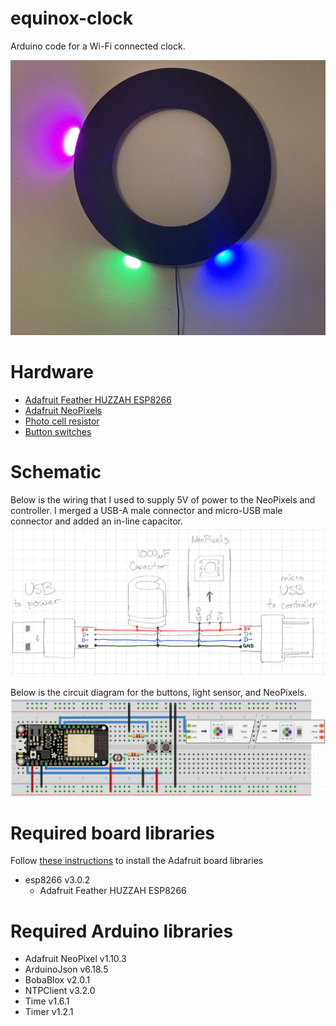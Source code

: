 # equinox-clock
Arduino code for a Wi-Fi connected clock.

![Main](https://github.com/ajschwieterman/equinox-clock/blob/master/main.jpeg)

# Hardware
- [Adafruit Feather HUZZAH ESP8266](https://www.adafruit.com/product/2821)
- [Adafruit NeoPixels](https://www.adafruit.com/product/1506)
- [Photo cell resistor](https://www.adafruit.com/product/161)
- [Button switches](https://www.adafruit.com/product/1009)

# Schematic
Below is the wiring that I used to supply 5V of power to the NeoPixels and controller.  I merged a USB-A male connector and micro-USB male connector and added an in-line capacitor.
![Main](https://github.com/ajschwieterman/equinox-clock/blob/master/power.png)

Below is the circuit diagram for the buttons, light sensor, and NeoPixels.
![Main](https://github.com/ajschwieterman/equinox-clock/blob/master/schematic.png)

# Required board libraries
Follow [these instructions](https://learn.adafruit.com/adafruit-feather-huzzah-esp8266/using-arduino-ide) to install the Adafruit board libraries

- esp8266 v3.0.2
  - Adafruit Feather HUZZAH ESP8266

# Required Arduino libraries
- Adafruit NeoPixel v1.10.3
- ArduinoJson v6.18.5
- BobaBlox v2.0.1
- NTPClient v3.2.0
- Time v1.6.1
- Timer v1.2.1
